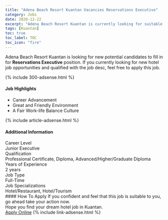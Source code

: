 ```yaml
---
title: "Adena Beach Resort Kuantan Vacancies Reservations Executive" 
category: Jobs 
date: 2020-12-22 
excerpt: "Adena Beach Resort Kuantan is currently looking for suitable person to fill in the Reservations Executive which positioned at Kuantan" 
tags: [Kuantan] 
toc: true 
toc_label: TOC 
toc_icon: "fire" 
--- 
```


<p>Adena Beach Resort Kuantan is looking for new potential candidates to fill in for <b>Reservations Executive</b> position. If you currently looking for new hotel job opportunities and qualified with the job desc, feel free to apply this job.
</p>{% include 300-adsense.html %} 
<div><div><div><h4>Job Highlights</h4></div></div><div><ul><li><div><div><div><div></div></div></div><div><span>Career Advancement</span></div></div></li><li><div><div><div><div></div></div></div><div><span>Great and Friendly Environment</span></div></div></li><li><div><div><div><div></div></div></div><div><span>A Fair Work-life Balance Culture</span></div></div></li></ul></div></div> 
{% include article-adsense.html %} 
<div><div><div><h4>Additional Information</h4></div></div><div><div><div><div><div><div><div><div><span>Career Level</span></div></div><div><span>Junior Executive</span></div></div></div></div><div><div><div><div><div><span>Qualification</span></div></div><div><span>Professional Certificate, Diploma, Advanced/Higher/Graduate Diploma</span></div></div></div></div><div><div><div><div><div><span>Years of Experience</span></div></div><div><span>2 years</span></div></div></div></div><div><div><div><div><div><span>Job Type</span></div></div><div><span>Full-Time</span></div></div></div></div><div><div><div><div><div><span>Job Specializations</span></div></div><div><span>Hotel/Restaurant, Hotel/Tourism</span></div></div></div></div></div></div></div></div> 
#### How To Apply 
If you confident and feel that this job is suitable to you, go ahead take your action now. <br/> 
Hope you find your dream hotel job in Kuantan. <br/> 
<a href="https://www.jobstreet.com.my/en/job/reservations-executive-4448688?jobId=jobstreet-my-job-4448688&sectionRank=2&token=0~440e47da-0cbd-40bd-9469-142e2dc9de2b&fr=SRP%20View%20In%20New%20Ta" class="btn btn--info" target="_blank" rel="nofollow noopenner">Apply Online</a> 
{% include link-adsense.html %} 